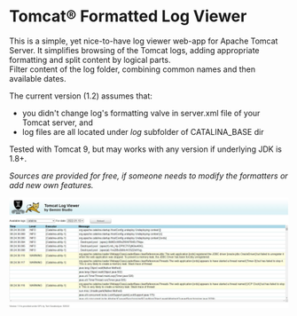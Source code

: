 <h1>Tomcat&reg; Formatted Log Viewer</h1>
<p>This is a simple, yet nice-to-have log viewer web-app for Apache Tomcat Server.
It simplifies browsing of the Tomcat logs, adding appropriate formatting and split content by logical parts.<br>
Filter content of the log folder, combining common names and then available dates.</p>
The current version (1.2) assumes that:
<ul><li>you didn't change log's formatting valve in server.xml file of your Tomcat server, and</li>
  <li>log files are all located under <i>log</i> subfolder of CATALINA_BASE dir</li></ul>
Tested with Tomcat 9, but may works with any version if underlying JDK is 1.8+.<br>

<p><i>Sources are provided for free, if someone needs to modify the formatters or add new own features.<i></p>
<img src="TFLV-screenshot1.jpg"/>
<!---
tgarabedyan/tgarabedyan is a ✨ special ✨ repository because its `README.md` (this file) appears on your GitHub profile.
You can click the Preview link to take a look at your changes.
--->
